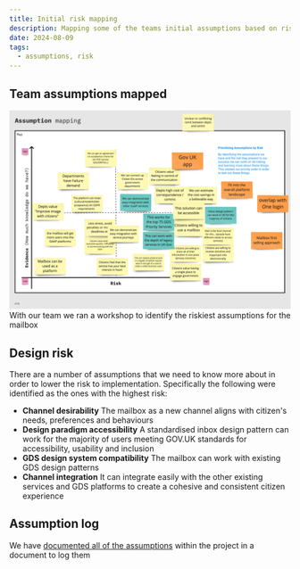 ```yaml
---
title: Initial risk mapping
description: Mapping some of the teams initial assumptions based on risk for implementing the mailbox
date: 2024-08-09
tags:
  - assumptions, risk
---
```

## Team assumptions mapped
![Assumptions mapped by risk / knowledge](assumption-mapping.jpg)
With our team we ran a workshop to identify the riskiest assumptions for the mailbox

## Design risk
There are a number of assumptions that we need to know more about in order to lower the risk to implementation. Specifically the following were identified as the ones with the highest risk:

- **Channel desirability** The mailbox as a new channel aligns with citizen's needs, preferences and behaviours
- **Design paradigm accessibility** A standardised inbox design pattern can work for the majority of users meeting GOV.UK standards for accessibility, usability and inclusion
- **GDS design system compatibility** The mailbox can work with existing GDS design patterns
- **Channel integration** It can integrate easily with the other existing services and GDS platforms to create a cohesive and consistent citizen experience

## Assumption log
We have [documented all of the assumptions](https://docs.google.com/presentation/d/1kkxeAmjPUcKCrCeNbkAbzrtym1kPWieg2IAAxOYr81M/edit#slide=id.g2f30d30327d_0_63) within the project in a document to log them
